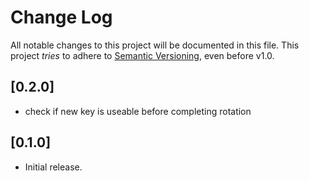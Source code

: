 # Change Log

All notable changes to this project will be documented in this file.
This project *tries* to adhere to [Semantic Versioning](http://semver.org/), even before v1.0.

## [0.2.0]
- check if new key is useable before completing rotation

## [0.1.0]
- Initial release.
